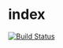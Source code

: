 # index

[![Build Status](https://dev.azure.com/s-travel/prod-project/_apis/build/status/prod-project-build-docker-ci?branchName=master)](https://dev.azure.com/s-travel/prod-project/_build/latest?definitionId=10&branchName=master)